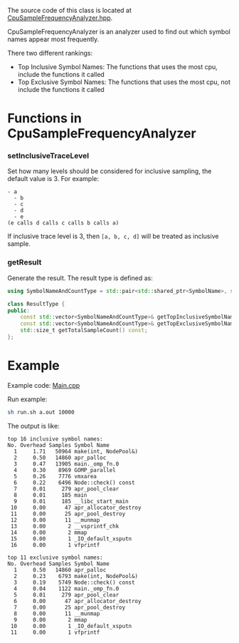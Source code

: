 The source code of this class is located at [CpuSampleFrequencyAnalyzer.hpp](../../include/LiveProfiler/Analyzers/CpuSampleFrequencyAnalyzer.hpp).

CpuSampleFrequencyAnalyzer is an analyzer used to find out which symbol names appear most frequently.

There two different rankings:
- Top Inclusive Symbol Names: The functions that uses the most cpu, include the functions it called
- Top Exclusive Symbol Names: The functions that uses the most cpu, not include the functions it called

# Functions in CpuSampleFrequencyAnalyzer

### setInclusiveTraceLevel

Set how many levels should be considered for inclusive sampling, the default value is 3.
For example:

```
- a
  - b
  - c
  - d
  - e
(e calls d calls c calls b calls a)
```

If inclusive trace level is 3, then `[a, b, c, d]` will be treated as inclusive sample.

### getResult

Generate the result.
The result type is defined as:

``` c++
using SymbolNameAndCountType = std::pair<std::shared_ptr<SymbolName>, std::size_t>;

class ResultType {
public:
	const std::vector<SymbolNameAndCountType>& getTopInclusiveSymbolNames() const&;
	const std::vector<SymbolNameAndCountType>& getTopExclusiveSymbolNames() const&;
	std::size_t getTotalSampleCount() const;
};
```

# Example

Example code: [Main.cpp](../../examples/CpuSampleFrequencyAnalyzer/Main.cpp)

Run example:

``` bash
sh run.sh a.out 10000
```

The output is like:

``` text
top 16 inclusive symbol names:
No. Overhead Samples Symbol Name
  1     1.71   50964 make(int, NodePool&)
  2     0.50   14860 apr_palloc
  3     0.47   13905 main._omp_fn.0
  4     0.30    8969 GOMP_parallel
  5     0.26    7776 vmxarea
  6     0.22    6496 Node::check() const
  7     0.01     279 apr_pool_clear
  8     0.01     185 main
  9     0.01     185 __libc_start_main
 10     0.00      47 apr_allocator_destroy
 11     0.00      25 apr_pool_destroy
 12     0.00      11 __munmap
 13     0.00       2 __vsprintf_chk
 14     0.00       2 mmap
 15     0.00       1 _IO_default_xsputn
 16     0.00       1 vfprintf

top 11 exclusive symbol names:
No. Overhead Samples Symbol Name
  1     0.50   14860 apr_palloc
  2     0.23    6793 make(int, NodePool&)
  3     0.19    5749 Node::check() const
  4     0.04    1122 main._omp_fn.0
  5     0.01     279 apr_pool_clear
  6     0.00      47 apr_allocator_destroy
  7     0.00      25 apr_pool_destroy
  8     0.00      11 __munmap
  9     0.00       2 mmap
 10     0.00       1 _IO_default_xsputn
 11     0.00       1 vfprintf
```

